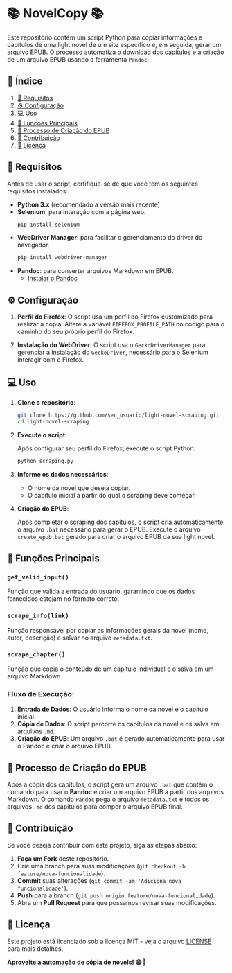 # 📚 **NovelCopy** 📚

Este repositório contém um script Python para copiar informações e capítulos de uma light novel de um site específico e, em seguida, gerar um arquivo EPUB. O processo automatiza o download dos capítulos e a criação de um arquivo EPUB usando a ferramenta `Pandoc`.

## 📝 **Índice**

1. [🔧 Requisitos](#requisitos)
2. [⚙️ Configuração](#configuração)
3. [💻 Uso](#uso)
4. [📄 Funções Principais](#funções-principais)
5. [🔄 Processo de Criação do EPUB](#processo-de-criação-do-epub)
6. [🚀 Contribuição](#contribuição)
7. [📄 Licença](#licença)

<h2 id="requisitos">🔧 Requisitos</h2>

Antes de usar o script, certifique-se de que você tem os seguintes requisitos instalados:

- **Python 3.x** (recomendado a versão mais recente)
- **Selenium**: para interação com a página web.
  ```bash
  pip install selenium
  ```
- **WebDriver Manager**: para facilitar o gerenciamento do driver do navegador.
  ```bash
  pip install webdriver-manager
  ```
- **Pandoc**: para converter arquivos Markdown em EPUB.
  - [Instalar o Pandoc](https://pandoc.org/installing.html)

<h2 id="configuração">⚙️ Configuração</h2>

1. **Perfil do Firefox**: O script usa um perfil do Firefox customizado para realizar a cópia. Altere a variável `FIREFOX_PROFILE_PATH` no código para o caminho do seu próprio perfil do Firefox.

2. **Instalação do WebDriver**: O script usa o `GeckoDriverManager` para gerenciar a instalação do `GeckoDriver`, necessário para o Selenium interagir com o Firefox.

<h2 id="uso">💻 Uso</h2>

1. **Clone o repositório**:

   ```bash
   git clone https://github.com/seu_usuario/light-novel-scraping.git
   cd light-novel-scraping
   ```

2. **Execute o script**:

   Após configurar seu perfil do Firefox, execute o script Python:

   ```bash
   python scraping.py
   ```

3. **Informe os dados necessários**:

   - O nome da novel que deseja copiar.
   - O capítulo inicial a partir do qual o scraping deve começar.

4. **Criação do EPUB**:

   Após completar o scraping dos capítulos, o script cria automaticamente o arquivo `.bat` necessário para gerar o EPUB. Execute o arquivo `create_epub.bat` gerado para criar o arquivo EPUB da sua light novel.

<h2 id="funções-principais">📄 Funções Principais</h2>

### `get_valid_input()`

Função que valida a entrada do usuário, garantindo que os dados fornecidos estejam no formato correto.

### `scrape_info(link)`

Função responsável por copiar as informações gerais da novel (nome, autor, descrição) e salvar no arquivo `metadata.txt`.

### `scrape_chapter()`

Função que copia o conteúdo de um capítulo individual e o salva em um arquivo Markdown.

### Fluxo de Execução:

1. **Entrada de Dados**: O usuário informa o nome da novel e o capítulo inicial.
2. **Cópia de Dados**: O script percorre os capítulos da novel e os salva em arquivos `.md`.
3. **Criação do EPUB**: Um arquivo `.bat` é gerado automaticamente para usar o Pandoc e criar o arquivo EPUB.

<h2 id="processo-de-criação-do-epub">🔄 Processo de Criação do EPUB</h2>

Após a cópia dos capítulos, o script gera um arquivo `.bat` que contém o comando para usar o **Pandoc** e criar um arquivo EPUB a partir dos arquivos Markdown. O comando `Pandoc` pega o arquivo `metadata.txt` e todos os arquivos `.md` dos capítulos para compor o arquivo EPUB final.

<h2 id="contribuição">🚀 Contribuição</h2>

Se você deseja contribuir com este projeto, siga as etapas abaixo:

1. **Faça um Fork** deste repositório.
2. Crie uma branch para suas modificações (`git checkout -b feature/nova-funcionalidade`).
3. **Commit** suas alterações (`git commit -am 'Adiciona nova funcionalidade'`).
4. **Push** para a branch (`git push origin feature/nova-funcionalidade`).
5. Abra um **Pull Request** para que possamos revisar suas modificações.

## 📄 **Licença**

Este projeto está licenciado sob a licença MIT - veja o arquivo [LICENSE](LICENSE) para mais detalhes.

**Aproveite a automação de cópia de novels! 😄📖**
